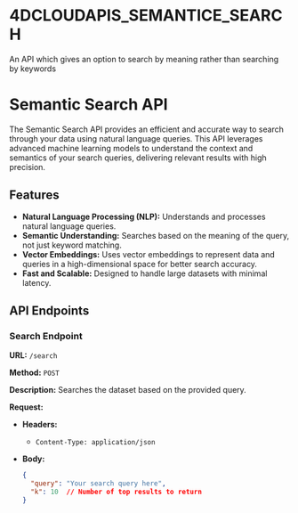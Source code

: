 # 4DCLOUDAPIS_SEMANTICE_SEARCH
An API which gives an option to search by meaning rather than searching by keywords

# Semantic Search API

The Semantic Search API provides an efficient and accurate way to search through your data using natural language queries. This API leverages advanced machine learning models to understand the context and semantics of your search queries, delivering relevant results with high precision.

## Features

- **Natural Language Processing (NLP):** Understands and processes natural language queries.
- **Semantic Understanding:** Searches based on the meaning of the query, not just keyword matching.
- **Vector Embeddings:** Uses vector embeddings to represent data and queries in a high-dimensional space for better search accuracy.
- **Fast and Scalable:** Designed to handle large datasets with minimal latency.

## API Endpoints

### Search Endpoint

**URL:** `/search`

**Method:** `POST`

**Description:** Searches the dataset based on the provided query.

**Request:**

- **Headers:**
  - `Content-Type: application/json`

- **Body:**
  ```json
  {
    "query": "Your search query here",
    "k": 10  // Number of top results to return
  }
